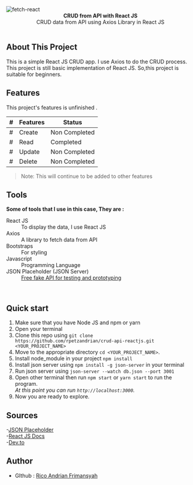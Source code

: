 <img src="https://i.ibb.co/Jqd66rV/fetch-react.png" alt="fetch-react" align="center" />

<br />

<div align="center"><strong>CRUD from API with React JS</strong></div>
<div align="center">CRUD data from API using Axios Library in React JS</div>
<br />

## About This Project
<div>This is a simple React JS CRUD app. I use Axios to do the CRUD process. This project is still basic implementation of React JS. So,this project is suitable for beginners.</div>

## Features
This project's features is unfinished .

 |#|Features|Status|
 |--|----------|-------|
 |#| Create	| Non Completed |
 |#| Read | Completed |
 |#| Update | Non Completed |
 |#| Delete | Non Completed |

> Note: This will continue to be added to other features

## Tools
<div><strong>Some of tools that I use in this case, They are : </strong></div>

<dl>
  <dt>React JS</dt>
  <dd>To display the data, I use React JS</dd>
  
  <dt>Axios</dt>
  <dd>A library to fetch data from API</dd>
  
  <dt>Bootstraps</dt>
  <dd>For styling</dd>
  
  <dt>Javascript</dt>
  <dd>Programming Language</dd>
  
  <dt>JSON Placeholder (JSON Server)</dt>
  <dd><a href='https://jsonplaceholder.typicode.com/'>Free fake API for testing and prototyping</a></dd>
 </dl>
 
 <br />
 
## Quick start

1.  Make sure that you have Node JS and npm or yarn
2.  Open your terminal
3.  Clone this repo using `git clone https://github.com/rpetzandrian/crud-api-reactjs.git <YOUR_PROJECT_NAME>`
4.  Move to the appropriate directory `cd <YOUR_PROJECT_NAME>`.<br />
5.  Install node_module in your project `npm install`
5.  Install json server using `npm install -g json-server` in your terminal
6.  Run json server using `json-server --watch db.json --port 3001`
7.  Open other terminal then run `npm start`  or `yarn start` to run the program.<br />
    _At this point you can run `http://localhost:3000`._
8.  Now you are ready to explore.

## Sources

-<a href='https://jsonplaceholder.typicode.com'>JSON Placeholder</a><br />
-<a href='https://reactjs.org/'>React JS Docs</a><br />
-<a href='https://dev.to/sachinsmahajan/use-axios-with-react-3hka'>Dev.to</a>

## Author
- GIthub : <a href='https://github.com/rpetzandrian'>Rico Andrian Frimansyah</a>


